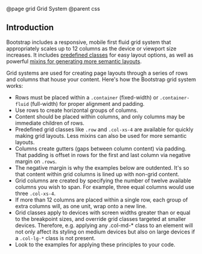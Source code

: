 @page grid Grid System
@parent css

## Introduction
Bootstrap includes a responsive, mobile first fluid grid system that appropriately scales up to 12 columns as the device or viewport size increases. It includes [predefined classes](http://getbootstrap.com/css/#grid-example-basic) for easy layout options, as well as powerful [mixins for generating more semantic layouts](http://getbootstrap.com/css/#grid-less).

Grid systems are used for creating page layouts through a series of rows and columns that house your content. Here's how the Bootstrap grid system works:


- Rows must be placed within a `.container` (fixed-width) or `.container-fluid` (full-width) for proper alignment and padding.
- Use rows to create horizontal groups of columns.
- Content should be placed within columns, and only columns may be immediate children of rows.
- Predefined grid classes like `.row` and `.col-xs-4` are available for quickly making grid layouts. Less mixins can also be used for more semantic layouts.
- Columns create gutters (gaps between column content) via padding. That padding is offset in rows for the first and last column via negative margin on `.rows`.
- The negative margin is why the examples below are outdented. It's so that content within grid columns is lined up with non-grid content.
- Grid columns are created by specifying the number of twelve available columns you wish to span. For example, three equal columns would use three `.col-xs-4`.
- If more than 12 columns are placed within a single row, each group of extra columns will, as one unit, wrap onto a new line.
- Grid classes apply to devices with screen widths greater than or equal to the breakpoint sizes, and override grid classes targeted at smaller devices. Therefore, e.g. applying any .col-md-* class to an element will not only affect its styling on medium devices but also on large devices if a `.col-lg-*` class is not present.
- Look to the examples for applying these principles to your code.


```

```
